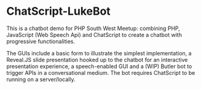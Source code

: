 # ChatScript-LukeBot
This is a chatbot demo for PHP South West Meetup: combining PHP, JavaScript (Web Speech Api) and ChatScript to create a chatbot with progressive functionalities.

The GUIs include a basic form to illustrate the simplest implementation, a Reveal.JS slide presentation hooked up to the chatbot for an interactive presentation experience, a speech-enabled GUI and a (WIP) Butler bot to trigger APIs in a conversational medium.
The bot requires ChatScript to be running on a server/locally.


